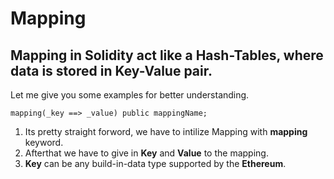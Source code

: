 # Mapping

## Mapping in **Solidity** act like a **Hash-Tables**, where data is stored in **Key-Value** pair.

Let me give you some examples for better understanding.

```solidity
mapping(_key ==> _value) public mappingName;
```

1. Its pretty straight forword, we have to intilize Mapping with **mapping** keyword.
2. Afterthat we have to give in **Key** and **Value** to the mapping.
3. **Key** can be any build-in-data type supported by the **Ethereum**.
